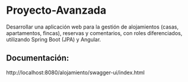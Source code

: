 # **Proyecto-Avanzada**
Desarrollar una aplicación web para la gestión de alojamientos (casas, apartamentos, fincas), reservas y comentarios, 
con roles diferenciados, utilizando Spring Boot (JPA) y Angular.

## Documentación:
http://localhost:8080/alojamiento/swagger-ui/index.html
